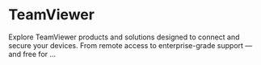 # TeamViewer
Explore TeamViewer products and solutions designed to connect and secure your devices. From remote access to enterprise-grade support — and free for ...
